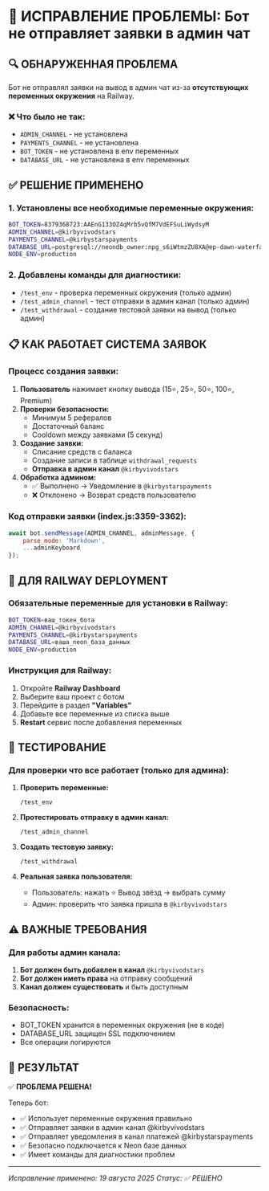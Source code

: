# 🔧 ИСПРАВЛЕНИЕ ПРОБЛЕМЫ: Бот не отправляет заявки в админ чат

## 🔍 ОБНАРУЖЕННАЯ ПРОБЛЕМА

Бот не отправлял заявки на вывод в админ чат из-за **отсутствующих переменных окружения** на Railway.

### ❌ Что было не так:
- `ADMIN_CHANNEL` - не установлена 
- `PAYMENTS_CHANNEL` - не установлена
- `BOT_TOKEN` - не установлена в env переменных
- `DATABASE_URL` - не установлена в env переменных

## ✅ РЕШЕНИЕ ПРИМЕНЕНО

### 1. **Установлены все необходимые переменные окружения:**
```bash
BOT_TOKEN=8379368723:AAEnG133OZ4qMrb5vQfM7VdEFSuLiWydsyM
ADMIN_CHANNEL=@kirbyvivodstars
PAYMENTS_CHANNEL=@kirbystarspayments
DATABASE_URL=postgresql://neondb_owner:npg_s6iWtmzZU8XA@ep-dawn-waterfall-a23jn5vi-pooler.eu-central-1.aws.neon.tech/neondb?sslmode=require&channel_binding=require
NODE_ENV=production
```

### 2. **Добавлены команды для диагностики:**
- `/test_env` - проверка переменных окружения (только админ)
- `/test_admin_channel` - тест отправки в админ канал (только админ)
- `/test_withdrawal` - создание тестовой заявки на вывод (только админ)

## 📋 КАК РАБОТАЕТ СИСТЕМА ЗАЯВОК

### Процесс создания заявки:
1. **Пользователь** нажимает кнопку вывода (15⭐, 25⭐, 50⭐, 100⭐, Premium)
2. **Проверки безопасности:**
   - Минимум 5 рефералов
   - Достаточный баланс
   - Cooldown между заявками (5 секунд)
3. **Создание заявки:**
   - Списание средств с баланса
   - Создание записи в таблице `withdrawal_requests`
   - **Отправка в админ канал** `@kirbyvivodstars`
4. **Обработка админом:**
   - ✅ Выполнено → Уведомление в `@kirbystarspayments`
   - ❌ Отклонено → Возврат средств пользователю

### Код отправки заявки (index.js:3359-3362):
```javascript
await bot.sendMessage(ADMIN_CHANNEL, adminMessage, {
    parse_mode: 'Markdown',
    ...adminKeyboard
});
```

## 🚀 ДЛЯ RAILWAY DEPLOYMENT

### Обязательные переменные для установки в Railway:
```bash
BOT_TOKEN=ваш_токен_бота
ADMIN_CHANNEL=@kirbyvivodstars
PAYMENTS_CHANNEL=@kirbystarspayments  
DATABASE_URL=ваша_neon_база_данных
NODE_ENV=production
```

### Инструкция для Railway:
1. Откройте **Railway Dashboard**
2. Выберите ваш проект с ботом
3. Перейдите в раздел **"Variables"**
4. Добавьте все переменные из списка выше
5. **Restart** сервис после добавления переменных

## 🧪 ТЕСТИРОВАНИЕ

### Для проверки что все работает (только для админа):

1. **Проверить переменные:**
   ```
   /test_env
   ```

2. **Протестировать отправку в админ канал:**
   ```
   /test_admin_channel
   ```

3. **Создать тестовую заявку:**
   ```
   /test_withdrawal
   ```

4. **Реальная заявка пользователя:**
   - Пользователь: нажать ⭐ Вывод звёзд → выбрать сумму
   - Админ: проверить что заявка пришла в `@kirbyvivodstars`

## ⚠️ ВАЖНЫЕ ТРЕБОВАНИЯ

### Для работы админ канала:
1. **Бот должен быть добавлен в канал** `@kirbyvivodstars`
2. **Бот должен иметь права** на отправку сообщений
3. **Канал должен существовать** и быть доступным

### Безопасность:
- BOT_TOKEN хранится в переменных окружения (не в коде)
- DATABASE_URL защищен SSL подключением
- Все операции логируются

## 🎯 РЕЗУЛЬТАТ

✅ **ПРОБЛЕМА РЕШЕНА!** 

Теперь бот:
- ✅ Использует переменные окружения правильно
- ✅ Отправляет заявки в админ канал @kirbyvivodstars
- ✅ Отправляет уведомления в канал платежей @kirbystarspayments
- ✅ Безопасно подключается к Neon базе данных
- ✅ Имеет команды для диагностики проблем

---
*Исправление применено: 19 августа 2025*
*Статус: ✅ РЕШЕНО*
